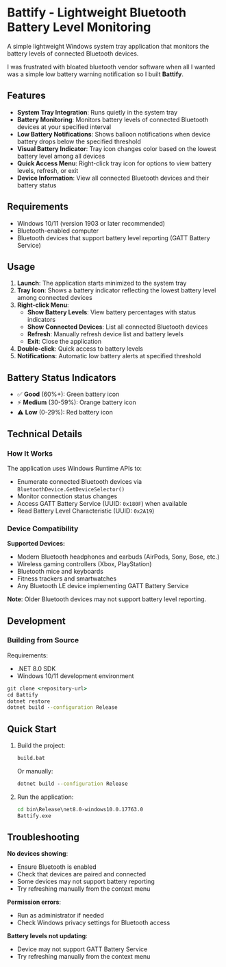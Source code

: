 # Battify - Lightweight Bluetooth Battery Level Monitoring

A simple lightweight Windows system tray application that monitors the battery levels of connected Bluetooth devices.

I was frustrated with bloated bluetooth vendor software when all I wanted was a simple low battery warning notification so I built **Battify**.

## Features

- **System Tray Integration**: Runs quietly in the system tray
- **Battery Monitoring**: Monitors battery levels of connected Bluetooth devices at your specified interval  
- **Low Battery Notifications**: Shows balloon notifications when device battery drops below the specified threshold
- **Visual Battery Indicator**: Tray icon changes color based on the lowest battery level among all devices
- **Quick Access Menu**: Right-click tray icon for options to view battery levels, refresh, or exit
- **Device Information**: View all connected Bluetooth devices and their battery status

## Requirements

- Windows 10/11 (version 1903 or later recommended)
- Bluetooth-enabled computer
- Bluetooth devices that support battery level reporting (GATT Battery Service)

## Usage

1. **Launch**: The application starts minimized to the system tray
2. **Tray Icon**: Shows a battery indicator reflecting the lowest battery level among connected devices
3. **Right-click Menu**:
   - **Show Battery Levels**: View battery percentages with status indicators
   - **Show Connected Devices**: List all connected Bluetooth devices
   - **Refresh**: Manually refresh device list and battery levels
   - **Exit**: Close the application
4. **Double-click**: Quick access to battery levels
5. **Notifications**: Automatic low battery alerts at specified threshold

## Battery Status Indicators

- ✅ **Good** (60%+): Green battery icon
- ⚡ **Medium** (30-59%): Orange battery icon  
- ⚠️ **Low** (0-29%): Red battery icon

## Technical Details

### How It Works

The application uses Windows Runtime APIs to:
- Enumerate connected Bluetooth devices via `BluetoothDevice.GetDeviceSelector()`
- Monitor connection status changes
- Access GATT Battery Service (UUID: `0x180F`) when available
- Read Battery Level Characteristic (UUID: `0x2A19`)

### Device Compatibility

**Supported Devices:**
- Modern Bluetooth headphones and earbuds (AirPods, Sony, Bose, etc.)
- Wireless gaming controllers (Xbox, PlayStation)
- Bluetooth mice and keyboards
- Fitness trackers and smartwatches
- Any Bluetooth LE device implementing GATT Battery Service

**Note**: Older Bluetooth devices may not support battery level reporting.

## Development

### Building from Source

Requirements:
- .NET 8.0 SDK
- Windows 10/11 development environment

```cmd
git clone <repository-url>
cd Battify
dotnet restore
dotnet build --configuration Release
```

## Quick Start

1. Build the project:
   ```cmd
   build.bat
   ```
   Or manually:
   ```cmd
   dotnet build --configuration Release
   ```

2. Run the application:
   ```cmd
   cd bin\Release\net8.0-windows10.0.17763.0
   Battify.exe
   ```

## Troubleshooting

**No devices showing**: 
- Ensure Bluetooth is enabled
- Check that devices are paired and connected
- Some devices may not support battery reporting
- Try refreshing manually from the context menu

**Permission errors**:
- Run as administrator if needed
- Check Windows privacy settings for Bluetooth access

**Battery levels not updating**:
- Device may not support GATT Battery Service
- Try refreshing manually from the context menu
